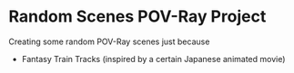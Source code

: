 # Random Scenes POV-Ray Project

Creating some random POV-Ray scenes just because

- Fantasy Train Tracks (inspired by a certain Japanese animated movie)